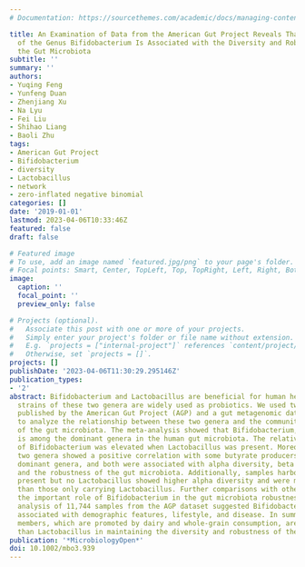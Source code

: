```yaml
---
# Documentation: https://sourcethemes.com/academic/docs/managing-content/

title: An Examination of Data from the American Gut Project Reveals That the Dominance
  of the Genus Bifidobacterium Is Associated with the Diversity and Robustness of
  the Gut Microbiota
subtitle: ''
summary: ''
authors:
- Yuqing Feng
- Yunfeng Duan
- Zhenjiang Xu
- Na Lyu
- Fei Liu
- Shihao Liang
- Baoli Zhu
tags:
- American Gut Project
- Bifidobacterium
- diversity
- Lactobacillus
- network
- zero-inflated negative binomial
categories: []
date: '2019-01-01'
lastmod: 2023-04-06T10:33:46Z
featured: false
draft: false

# Featured image
# To use, add an image named `featured.jpg/png` to your page's folder.
# Focal points: Smart, Center, TopLeft, Top, TopRight, Left, Right, BottomLeft, Bottom, BottomRight.
image:
  caption: ''
  focal_point: ''
  preview_only: false

# Projects (optional).
#   Associate this post with one or more of your projects.
#   Simply enter your project's folder or file name without extension.
#   E.g. `projects = ["internal-project"]` references `content/project/deep-learning/index.md`.
#   Otherwise, set `projects = []`.
projects: []
publishDate: '2023-04-06T11:30:29.295146Z'
publication_types:
- '2'
abstract: Bifidobacterium and Lactobacillus are beneficial for human health, and many
  strains of these two genera are widely used as probiotics. We used two large datasets
  published by the American Gut Project (AGP) and a gut metagenomic dataset (NBT)
  to analyze the relationship between these two genera and the community structure
  of the gut microbiota. The meta-analysis showed that Bifidobacterium, but not Lactobacillus,
  is among the dominant genera in the human gut microbiota. The relative abundance
  of Bifidobacterium was elevated when Lactobacillus was present. Moreover, these
  two genera showed a positive correlation with some butyrate producers among the
  dominant genera, and both were associated with alpha diversity, beta diversity,
  and the robustness of the gut microbiota. Additionally, samples harboring Bifidobacterium
  present but no Lactobacillus showed higher alpha diversity and were more robust
  than those only carrying Lactobacillus. Further comparisons with other genera validated
  the important role of Bifidobacterium in the gut microbiota robustness. Multivariate
  analysis of 11,744 samples from the AGP dataset suggested Bifidobacterium to be
  associated with demographic features, lifestyle, and disease. In summary, Bifidobacterium
  members, which are promoted by dairy and whole-grain consumption, are more important
  than Lactobacillus in maintaining the diversity and robustness of the gut microbiota.
publication: '*MicrobiologyOpen*'
doi: 10.1002/mbo3.939
---
```

